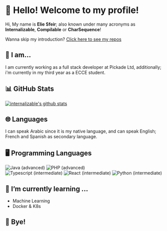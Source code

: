 # 🙇 Hello! Welcome to my profile!

Hi, My name is **Elie Sfeir**; also known under many acronyms as **Internalizable**, **Compilable** or **CharSequence**!  

Wanna skip my introduction? [Click here to see my repos](#-bye)

## 🙋 I am...

I am currently working as a full stack developer at Pickade Ltd, additionally; i'm currently in my third year as a ECCE student.

## 📊 GitHub Stats
[![internalizable's github stats](https://github-readme-stats.vercel.app/api?username=internalizable&show_icons=true&hide_border=true&count_private=true&title_color=004386&icon_color=004386)](https://github.com/internalizable)

## 🌐 Languages
I can speak Arabic since it is my native language, and can speak English; French and Spanish as secondary language.  

## 🖥️ Programming Languages

![Java (advanced)](https://img.shields.io/badge/Java-advanced-orange?style=for-the-badge&logo=java)
![PHP (advanced)](https://img.shields.io/badge/PHP-advanced-blue?style=for-the-badge&logo=php)  
![Typescript (intermediate)](https://img.shields.io/badge/Typescript-intermediate-blue?style=for-the-badge&logo=typescript)
![React (intermediate)](https://img.shields.io/badge/React-intermediate-blue?style=for-the-badge&logo=react)
![Python (intermediate)](https://img.shields.io/badge/Python-intermediate-blue?style=for-the-badge&logo=python)

## 🌱 I’m currently learning ...
 - Machine Learning
 - Docker & K8s

## 👋 Bye!
